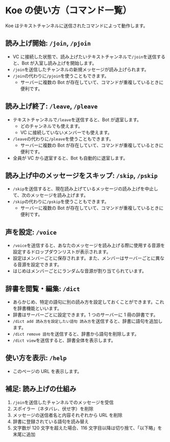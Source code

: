 # Koe の使い方（コマンド一覧）

Koe はテキストチャンネルに送信されたコマンドによって動作します。

## 読み上げ開始: `/join`, `/pjoin`

- VC に接続した状態で、読み上げたいテキストチャンネルで`/join`を送信すると、Bot が入室し読み上げを開始します。
- `/join`を送信したチャンネルの新規メッセージが読み上げられます。
- `/join`の代わりに`/pjoin`を使うこともできます。
  - サーバーに複数の Bot が存在していて、コマンドが重複しているときに便利です。

## 読み上げ終了: `/leave`, `/pleave`

- テキストチャンネルで`/leave`を送信すると、Bot が退室します。
  - どのチャンネルでも使えます。
  - VC に接続していないメンバーでも使えます。
- `/leave`の代わりに`/pleave`を使うこともできます。
  - サーバーに複数の Bot が存在していて、コマンドが重複しているときに便利です。
- 全員が VC から退室すると、Bot も自動的に退室します。

## 読み上げ中のメッセージをスキップ: `/skip`, `/pskip`

- `/skip`を送信すると、現在読み上げているメッセージの読み上げを中止して、次のメッセージを読み上げます。
- `/skip`の代わりに`/pskip`を使うこともできます。
  - サーバーに複数の Bot が存在していて、コマンドが重複しているときに便利です。

## 声を設定: `/voice`

- `/voice`を送信すると、あなたのメッセージを読み上げる際に使用する音源を設定するドロップダウンリストが表示されます。
- 設定はメンバーごとに保存されます。また、メンバーはサーバーごとに異なる音源を設定できます。
- はじめはメンバーごとにランダムな音源が割り当てられています。

## 辞書を閲覧・編集: `/dict`

- あらかじめ、特定の語句に別の読み方を設定しておくことができます。これを辞書機能といいます。
- 辞書はサーバーごとに設定できます。1 つのサーバーに 1 冊の辞書です。
- `/dict add 読み方を設定したい語句 読み方`を送信すると、辞書に語句を追加します。
- `/dict remove 語句`を送信すると、辞書から語句を削除します。
- `/dict view`を送信すると、辞書全体を表示します。

## 使い方を表示: `/help`

- このページの URL を表示します。

## 補足: 読み上げの仕組み

1. `/join`を送信したチャンネルでのメッセージを受信
1. スポイラー（ネタバレ、伏せ字）を削除
1. メッセージの送信者名と内容それぞれから URL を削除
1. 辞書に登録されている語句を読み替え
1. 文字数が 120 文字を超えた場合、116 文字目以降は切り捨て、「以下略」を末尾に追加
